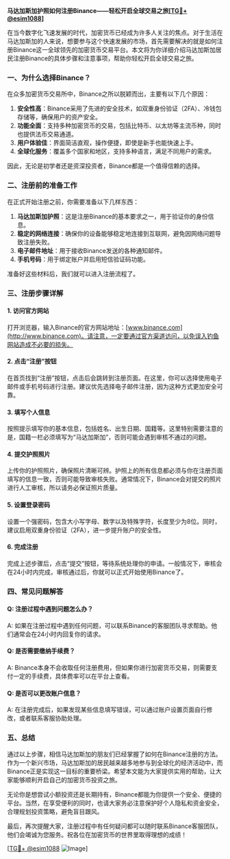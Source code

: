 **马达加斯加护照如何注册Binance——轻松开启全球交易之旅[[TG💪+ @esim1088](https://t.me/s/esim1088)]**

在当今数字化飞速发展的时代，加密货币已经成为许多人关注的焦点。对于生活在马达加斯加的人来说，想要参与这个快速发展的市场，首先需要解决的就是如何注册Binance这一全球领先的加密货币交易平台。本文将为你详细介绍马达加斯加居民注册Binance的具体步骤和注意事项，帮助你轻松开启全球交易之旅。

### **一、为什么选择Binance？**

在众多加密货币交易所中，Binance之所以脱颖而出，主要有以下几个原因：

1. **安全性高**：Binance采用了先进的安全技术，如双重身份验证（2FA）、冷钱包存储等，确保用户的资产安全。
2. **功能全面**：支持多种加密货币的交易，包括比特币、以太坊等主流币种，同时也提供法币交易通道。
3. **用户体验佳**：界面简洁直观，操作便捷，即使是新手也能快速上手。
4. **全球化服务**：覆盖多个国家和地区，支持多种语言，满足不同用户的需求。

因此，无论是初学者还是资深投资者，Binance都是一个值得信赖的选择。

### **二、注册前的准备工作**

在正式开始注册之前，你需要准备以下几样东西：

1. **马达加斯加护照**：这是注册Binance的基本要求之一，用于验证你的身份信息。
2. **稳定的网络连接**：确保你的设备能够稳定地连接到互联网，避免因网络问题导致注册失败。
3. **电子邮件地址**：用于接收Binance发送的各种通知邮件。
4. **手机号码**：用于绑定账户并启用短信验证码功能。

准备好这些材料后，我们就可以进入注册流程了。

### **三、注册步骤详解**

#### **1. 访问官方网站**

打开浏览器，输入Binance的官方网站地址：[www.binance.com](http://www.binance.com)。请注意，一定要通过官方渠道访问，以免误入钓鱼网站造成不必要的损失。

#### **2. 点击“注册”按钮**

在首页找到“注册”按钮，点击后会跳转到注册页面。在这里，你可以选择使用电子邮件或手机号码进行注册。建议优先选择电子邮件注册，因为这种方式更加安全可靠。

#### **3. 填写个人信息**

按照提示填写你的基本信息，包括姓名、出生日期、国籍等。这里特别需要注意的是，国籍一栏必须填写为“马达加斯加”，否则可能会遇到审核不通过的问题。

#### **4. 提交护照照片**

上传你的护照照片，确保照片清晰可辨。护照上的所有信息都必须与你在注册页面填写的信息一致，否则可能导致审核失败。通常情况下，Binance会对提交的照片进行人工审核，所以请务必保证照片质量。

#### **5. 设置登录密码**

设置一个强密码，包含大小写字母、数字以及特殊字符，长度至少为8位。同时，建议启用双重身份验证（2FA），进一步提升账户的安全性。

#### **6. 完成注册**

完成上述步骤后，点击“提交”按钮，等待系统处理你的申请。一般情况下，审核会在24小时内完成，审核通过后，你就可以正式开始使用Binance了。

### **四、常见问题解答**

#### **Q: 注册过程中遇到问题怎么办？**
A: 如果在注册过程中遇到任何问题，可以联系Binance的客服团队寻求帮助。他们通常会在24小时内回复你的请求。

#### **Q: 是否需要缴纳手续费？**
A: Binance本身不会收取任何注册费用，但如果你进行加密货币交易，则需要支付一定的手续费，具体费率可以在平台上查看。

#### **Q: 是否可以更改账户信息？**
A: 在注册完成后，如果发现某些信息填写错误，可以通过账户设置页面自行修改，或者联系客服协助处理。

### **五、总结**

通过以上步骤，相信马达加斯加的朋友们已经掌握了如何在Binance注册的方法。作为一个新兴市场，马达加斯加的居民越来越多地参与到全球化的经济活动中，而Binance正是实现这一目标的重要桥梁。希望本文能为大家提供实用的帮助，让大家能够顺利开启自己的加密货币投资之旅。

无论你是想尝试小额投资还是长期持有，Binance都能为你提供一个安全、便捷的平台。当然，在享受便利的同时，也请大家务必注意保护好个人隐私和资金安全，合理规划投资策略，避免盲目跟风。

最后，再次提醒大家，注册过程中有任何疑问都可以随时联系Binance客服团队，他们会竭诚为您服务。祝各位在加密货币的世界里取得理想的成绩！

[[TG💪+ @esim1088](https://t.me/s/esim1088) ![Image](https://i.postimg.cc/4NQfJmqS/Snipaste-2025-05-13-00-14-12.png)]